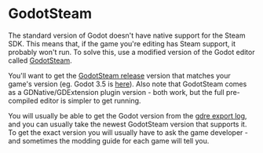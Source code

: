 # GodotSteam
The standard version of Godot doesn't have native support for the Steam SDK. This means that, if the game you're editing
has Steam support, it probably won't run. To solve this, use a modified version of the Godot editor called [GodotSteam](https://github.com/Gramps/GodotSteam).

You'll want to get the [GodotSteam release](https://github.com/Gramps/GodotSteam/releases) version that matches your game's version (eg. Godot 3.5 is [here](https://github.com/Gramps/GodotSteam/releases/tag/g35-s155-gs3174)). 
Also note that GodotSteam comes as a GDNative/GDExtension plugin version - both work, but the full pre-compiled editor 
is simpler to get running.

You will usually be able to get the Godot version from the [gdre export log](decompile_games.md), and you can usually 
take the newest GodotSteam version that supports it. To get the exact version you will usually have to
ask the game developer - and sometimes the modding guide for each game will tell you.
